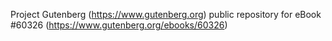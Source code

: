 Project Gutenberg (https://www.gutenberg.org) public repository for
eBook #60326 (https://www.gutenberg.org/ebooks/60326)
